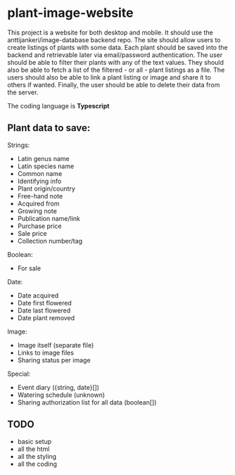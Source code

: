 # plant-image-website

This project is a website for both desktop and mobile. It should use the anttijankeri/image-database backend repo. The site should allow users to create listings of plants with some data. Each plant should be saved into the backend and retrievable later via email/password authentication. The user should be able to filter their plants with any of the text values. They should also be able to fetch a list of the filtered - or all - plant listings as a file. The users should also be able to link a plant listing or image and share it to others if wanted. Finally, the user should be able to delete their data from the server.

The coding language is **Typescript**

## Plant data to save:
Strings:
* Latin genus name
* Latin species name
* Common name
* Identifying info
* Plant origin/country
* Free-hand note
* Acquired from
* Growing note
* Publication name/link
* Purchase price
* Sale price
* Collection number/tag

Boolean:
* For sale

Date:
* Date acquired
* Date first flowered
* Date last flowered
* Date plant removed

Image:
* Image itself (separate file)
* Links to image files
* Sharing status per image

Special:
* Event diary ({string, date}[])
* Watering schedule (unknown)
* Sharing authorization list for all data (boolean[])

## TODO

* basic setup
* all the html
* all the styling
* all the coding
